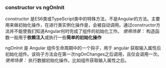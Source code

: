 ### constructor vs ngOnInit
constructor 是ES6类或TypeScript类中的特殊方法，不是Angular的方法。主要用来做初始化操作，在进行类实例化操作是，会被自动调用。通过constructor方法并不能使我们知道Angular何时完成了组件的初始化工作。
    _使用场景：_ 构造函数一般用于**依赖注入**或执行一些**简单的初始化操作**

ngOnInit 是 Angular 组件生命周期中的一个钩子，用于 angular 获取输入属性后初始化组件。该钩子方法会在第一次ngOnChanges之后调用，且仅会调用一次。
    _使用场景：_  执行数据初始化操作。比如组件获取输入属性之后。